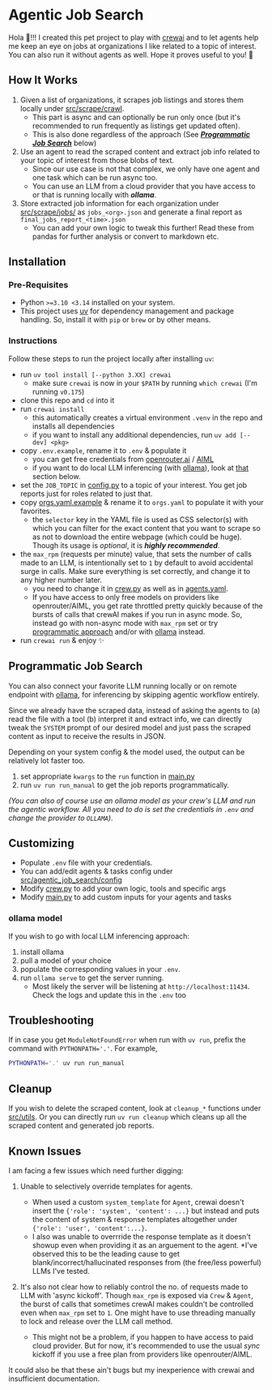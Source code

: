 # Agentic Job Search

Hola 👋!!! I created this pet project to play with [crewai](https://www.crewai.com) and to let agents help me keep an eye on jobs at organizations I like related to a topic of interest. You can also run it without agents as well. Hope it proves useful to you! 🙂

## How It Works

1. Given a list of organizations, it scrapes job listings and stores them locally under [src/scrape/crawl](src/scrape/crawl).
   - This part is async and can optionally be run only once (but it's recommended to run frequently as listings get updated often).
   - This is also done regardless of the approach (See [***Programmatic Job Search***](#programmatic-job-search) below)
2. Use an agent to read the scraped content and extract job info related to your topic of interest from those blobs of text.
   - Since our use case is not that complex, we only have one agent and one task which can be run async too.
   - You can use an LLM from a cloud provider that you have access to or that is running locally with ***ollama***.
3. Store extracted job information for each organization under [src/scrape/jobs/](src/scrape/jobs/) as `jobs_<org>.json` and generate a final report as `final_jobs_report_<time>.json`
   - You can add your own logic to tweak this further! Read these from pandas for further analysis or convert to markdown etc.

## Installation

### Pre-Requisites
- Python `>=3.10 <3.14` installed on your system.
- This project uses [uv](https://docs.astral.sh/uv/) for dependency management and package handling. So, install it with `pip` or `brew` or by other means.

### Instructions
Follow these steps to run the project locally after installing `uv`:
- run `uv tool install [--python 3.XX] crewai`
  - make sure `crewai` is now in your `$PATH` by running `which crewai` (I'm running `v0.175`)
- clone this repo and `cd` into it
- run `crewai install`
  - this automatically creates a virtual environment `.venv` in the repo and installs all dependencies
  - if you want to install any additional dependencies, run `uv add [--dev] <pkg>`
- copy `.env.example`, rename it to `.env` & populate it
  - you can get free credentials from [openrouter.ai](https://openrouter.ai/) / [AIML](https://aimlapi.com/)
  - if you want to do local LLM inferencing (with [ollama](https://ollama.com/)), look at [that](#ollama-model) section below.
- set the `JOB_TOPIC` in [config.py](src/config.py) to a topic of your interest. You get job reports just for roles related to just that.
- copy [orgs.yaml.example](src/scrape/orgs.yaml.example) & rename it to `orgs.yaml` to populate it with your favorites.
  - the `selector` key in the YAML file is used as CSS selector(s) with which you can filter for the exact content that you want to scrape so as not to download the entire webpage (which could be huge). Though its usage is *optional*, it is ***highly recommended***.
- the `max_rpm` (requests per minute) value, that sets the number of calls made to an LLM, is intentionally set to `1` by default to avoid accidental surge in calls. Make sure everything is set correctly, and change it to any higher number later.
  - you need to change it in [crew.py](src/agentic_job_search/crew.py) as well as in [agents.yaml](src/agentic_job_search/config/agents.yaml).
  - If you have access to only free models on providers like openrouter/AIML, you get rate throttled pretty quickly because of the bursts of calls that crewAI makes if you run in async mode. So, instead go with non-async mode with `max_rpm` set or try [programmatic approach](#programmatic-job-search) and/or with [ollama](#ollama-model) instead.
- run `crewai run` & enjoy ✨


## Programmatic Job Search

You can also connect your favorite LLM running locally or on remote endpoint with [ollama](https://ollama.com/), for inferencing by skipping agentic workflow entirely.


Since we already have the scraped data, instead of asking the agents to (a) read the file with a tool (b) interpret it and extract info, we can directly tweak the `SYSTEM` prompt of our desired model and just pass the scraped content as input to receive the results in JSON.

Depending on your system config & the model used, the output can be relatively lot faster too.

1. set appropriate `kwargs` to the `run` function in [main.py](src/programmatic_job_search/main.py)
2. run `uv run run_manual` to get the job reports programmatically.


_(You can also of course use an ollama model as your crew's LLM and run the agentic workflow. All you need to do is set the credentials in `.env` and change the provider to `OLLAMA`)_.

## Customizing

- Populate `.env` file with your credentials.
- You can add/edit agents & tasks config under [src/agentic_job_search/config](src/agentic_job_search/config/)
- Modify [crew.py](src/agentic_job_search/crew.py) to add your own logic, tools and specific args
- Modify [main.py](src/agentic_job_search/main.py) to add custom inputs for your agents and tasks

### ollama model

If you wish to go with local LLM inferencing approach:
1. install ollama
2. pull a model of your choice
3. populate the corresponding values in your `.env`.
4. run `ollama serve` to get the server running.
   - Most likely the server will be listening at `http://localhost:11434`. Check the logs and update this in the `.env` too


## Troubleshooting
If in case you get `ModuleNotFoundError` when run with `uv run`, prefix the command with `PYTHONPATH='.'`. For example,
```bash
PYTHONPATH='.' uv run run_manual
```

## Cleanup

If you wish to delete the scraped content, look at `cleanup_*` functions under [src/utils](src/utils.py). Or you can directly run `uv run cleanup` which cleans up all the scraped content and generated job reports.


## Known Issues

I am facing a few issues which need further digging:

1. Unable to selectively override templates for agents.
     - When used a custom `system_template` for `Agent`, crewai doesn't insert the `{'role': 'system', 'content': ...}` but instead and puts the content of system & response templates altogether under `{'role': 'user', 'content':...}`.
    - I also was unable to overrride the response template as it doesn't showup even when providing it as an arguement to the agent. *I've observed this to be the leading cause to get blank/incorrect/hallucinated responses from (the free/less powerful) LLMs I've tested.

2. It's also not clear how to reliably control the no. of requests made to LLM with 'async kickoff'. Though `max_rpm` is exposed via `Crew` & `Agent`, the burst of calls that sometimes crewAI makes couldn't be controlled even when `max_rpm` set to `1`. One might have to use threading manually to lock and release over the LLM call method.
   - This might not be a problem, if you happen to have access to paid cloud provider. But for now, it's recommended to use the usual _sync_ kickoff if you use a free plan from providers like openrouter/AIML.

It could also be that these ain't bugs but my inexperience with crewai and insufficient documentation.
